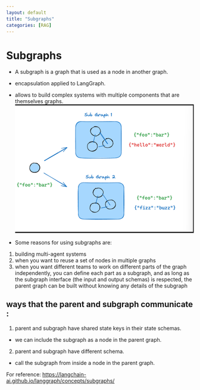 ```yaml
---
layout: default
title: "Subgraphs"
categories: [RAG]
---
```

# Subgraphs
- A subgraph is a graph that is used as a node in another graph. 
- encapsulation applied to LangGraph.
- allows to build complex systems with multiple components that are themselves graphs.
![alt text](images/image-3.png)

- Some reasons for using subgraphs are:

1. building multi-agent systems
2. when you want to reuse a set of nodes in multiple graphs
3. when you want different teams to work on different parts of the graph independently, you can define each part as a subgraph, and as long as the subgraph interface (the input and output schemas) is respected, the parent graph can be built without knowing any details of the subgraph

## ways that the parent and subgraph communicate :

1. parent and subgraph have shared state keys in their state schemas.
- we can include the subgraph as a node in the parent graph.

2. parent and subgraph have different schema. 
- call the subgraph from inside a node in the parent graph.

For reference:
https://langchain-ai.github.io/langgraph/concepts/subgraphs/